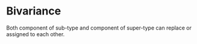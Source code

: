 # Bivariance

Both component of sub-type and component of super-type can replace or assigned to each other.
